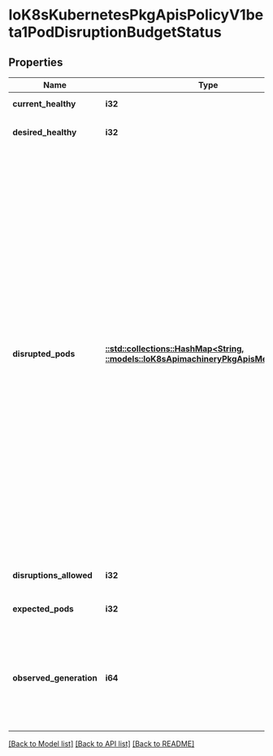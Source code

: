 # IoK8sKubernetesPkgApisPolicyV1beta1PodDisruptionBudgetStatus

## Properties
Name | Type | Description | Notes
------------ | ------------- | ------------- | -------------
**current_healthy** | **i32** | current number of healthy pods | [default to null]
**desired_healthy** | **i32** | minimum desired number of healthy pods | [default to null]
**disrupted_pods** | [**::std::collections::HashMap<String, ::models::IoK8sApimachineryPkgApisMetaV1Time>**](io.k8s.apimachinery.pkg.apis.meta.v1.Time.md) | DisruptedPods contains information about pods whose eviction was processed by the API server eviction subresource handler but has not yet been observed by the PodDisruptionBudget controller. A pod will be in this map from the time when the API server processed the eviction request to the time when the pod is seen by PDB controller as having been marked for deletion (or after a timeout). The key in the map is the name of the pod and the value is the time when the API server processed the eviction request. If the deletion didn&#39;t occur and a pod is still there it will be removed from the list automatically by PodDisruptionBudget controller after some time. If everything goes smooth this map should be empty for the most of the time. Large number of entries in the map may indicate problems with pod deletions. | [default to null]
**disruptions_allowed** | **i32** | Number of pod disruptions that are currently allowed. | [default to null]
**expected_pods** | **i32** | total number of pods counted by this disruption budget | [default to null]
**observed_generation** | **i64** | Most recent generation observed when updating this PDB status. PodDisruptionsAllowed and other status informatio is valid only if observedGeneration equals to PDB&#39;s object generation. | [optional] [default to null]

[[Back to Model list]](../README.md#documentation-for-models) [[Back to API list]](../README.md#documentation-for-api-endpoints) [[Back to README]](../README.md)


